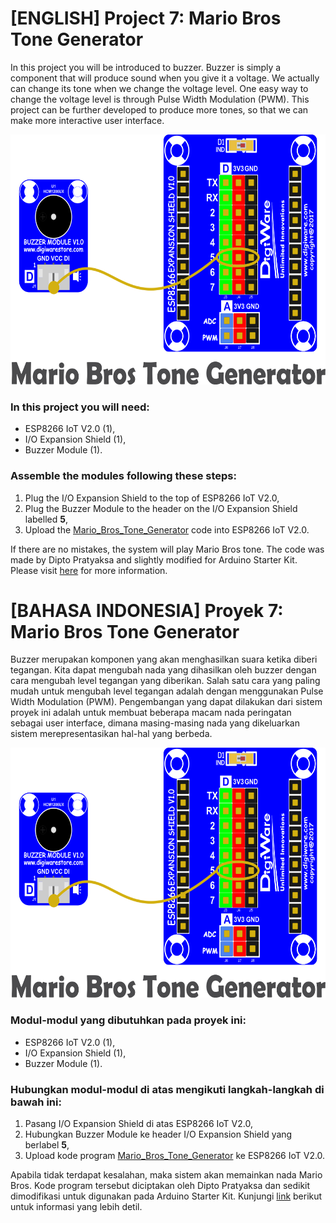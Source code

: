 
# [ENGLISH] Project 7: Mario Bros Tone Generator
In this project you will be introduced to buzzer. Buzzer is simply a component that will produce sound when you give it a voltage. We actually can change its tone when we change the voltage level. One easy way to change the voltage level is through Pulse Width Modulation (PWM). This project can be further developed to produce more tones, so that we can make more interactive user interface.

<img src="/images/07_mario_bros_tone_generator.png" height="400">

### In this project you will need:
* ESP8266 IoT V2.0 (1),
* I/O Expansion Shield (1),
* Buzzer Module (1).

### Assemble the modules following these steps:
1. Plug the I/O Expansion Shield to the top of ESP8266 IoT V2.0,
2. Plug the Buzzer Module to the header on the I/O Expansion Shield labelled **5**,
3. Upload the [Mario_Bros_Tone_Generator](/07_Mario_Bros_Tone_Generator/Mario_Bros_Tone_Generator) code into ESP8266 IoT V2.0.

If there are no mistakes, the system will play Mario Bros tone. The code was made by Dipto Pratyaksa and slightly modified for Arduino Starter Kit. Please visit [here](http://www.princetronics.com/supermariothemesong/) for more information.

# [BAHASA INDONESIA] Proyek 7: Mario Bros Tone Generator
Buzzer merupakan komponen yang akan menghasilkan suara ketika diberi tegangan. Kita dapat mengubah nada yang dihasilkan oleh buzzer dengan cara mengubah level tegangan yang diberikan. Salah satu cara yang paling mudah untuk mengubah level tegangan adalah dengan menggunakan Pulse Width Modulation (PWM). Pengembangan yang dapat dilakukan dari sistem proyek ini adalah untuk membuat beberapa macam nada peringatan sebagai user interface, dimana masing-masing nada yang dikeluarkan sistem merepresentasikan hal-hal yang berbeda.

<img src="/images/07_mario_bros_tone_generator.png" height="400">

### Modul-modul yang dibutuhkan pada proyek ini:
* ESP8266 IoT V2.0 (1),
* I/O Expansion Shield (1),
* Buzzer Module (1).

### Hubungkan modul-modul di atas mengikuti langkah-langkah di bawah ini:
1. Pasang I/O Expansion Shield di atas ESP8266 IoT V2.0,
2. Hubungkan Buzzer Module ke header I/O Expansion Shield yang berlabel **5**,
3. Upload kode program [Mario_Bros_Tone_Generator](/07_Mario_Bros_Tone_Generator/Mario_Bros_Tone_Generator) ke ESP8266 IoT V2.0.

Apabila tidak terdapat kesalahan, maka sistem akan memainkan nada Mario Bros. Kode program tersebut diciptakan oleh Dipto Pratyaksa dan sedikit dimodifikasi untuk digunakan pada Arduino Starter Kit. Kunjungi [link](http://www.princetronics.com/supermariothemesong/) berikut untuk informasi yang lebih detil.
